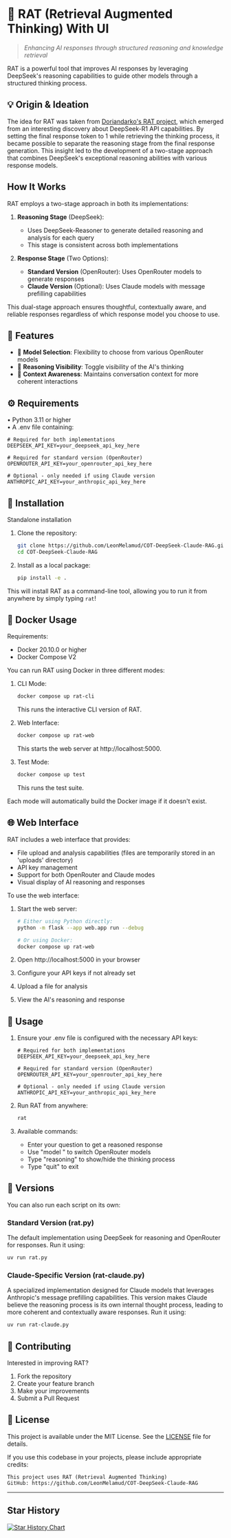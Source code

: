 # 🧠 RAT (Retrieval Augmented Thinking) With UI

> *Enhancing AI responses through structured reasoning and knowledge retrieval*

RAT is a powerful tool that improves AI responses by leveraging DeepSeek's reasoning capabilities to guide other models through a structured thinking process.

## 💡 Origin & Ideation

The idea for RAT was taken from [Doriandarko's RAT project](https://github.com/Doriandarko/RAT-retrieval-augmented-thinking), which emerged from an interesting discovery about DeepSeek-R1 API capabilities. By setting the final response token to 1 while retrieving the thinking process, it became possible to separate the reasoning stage from the final response generation. This insight led to the development of a two-stage approach that combines DeepSeek's exceptional reasoning abilities with various response models.

## How It Works

RAT employs a two-stage approach in both its implementations:

1. **Reasoning Stage** (DeepSeek): 
   - Uses DeepSeek-Reasoner to generate detailed reasoning and analysis for each query
   - This stage is consistent across both implementations

2. **Response Stage** (Two Options):
   - **Standard Version** (OpenRouter): Uses OpenRouter models to generate responses
   - **Claude Version** (Optional): Uses Claude models with message prefilling capabilities

This dual-stage approach ensures thoughtful, contextually aware, and reliable responses regardless of which response model you choose to use.

## 🎯 Features

- 🤖 **Model Selection**: Flexibility to choose from various OpenRouter models
- 🧠 **Reasoning Visibility**: Toggle visibility of the AI's thinking
- 🔄 **Context Awareness**: Maintains conversation context for more coherent interactions

## ⚙️ Requirements

• Python 3.11 or higher  
• A .env file containing:
  ```plaintext
  # Required for both implementations
  DEEPSEEK_API_KEY=your_deepseek_api_key_here
  
  # Required for standard version (OpenRouter)
  OPENROUTER_API_KEY=your_openrouter_api_key_here
  
  # Optional - only needed if using Claude version
  ANTHROPIC_API_KEY=your_anthropic_api_key_here
  ```

## 🚀 Installation
Standalone installation

1. Clone the repository:
   ```bash
   git clone https://github.com/LeonMelamud/COT-DeepSeek-Claude-RAG.git
   cd COT-DeepSeek-Claude-RAG
   ```


2. Install as a local package:
   ```bash
   pip install -e .
   ```

This will install RAT as a command-line tool, allowing you to run it from anywhere by simply typing `rat`!

## 🐳 Docker Usage

Requirements:
- Docker 20.10.0 or higher
- Docker Compose V2

You can run RAT using Docker in three different modes:

1. CLI Mode:
   ```bash
   docker compose up rat-cli
   ```
   This runs the interactive CLI version of RAT.

2. Web Interface:
   ```bash
   docker compose up rat-web
   ```
   This starts the web server at http://localhost:5000.

3. Test Mode:
   ```bash
   docker compose up test
   ```
   This runs the test suite.

Each mode will automatically build the Docker image if it doesn't exist.

## 🌐 Web Interface

RAT includes a web interface that provides:
- File upload and analysis capabilities (files are temporarily stored in an 'uploads' directory)
- API key management
- Support for both OpenRouter and Claude modes
- Visual display of AI reasoning and responses

To use the web interface:

1. Start the web server:
   ```bash
   # Either using Python directly:
   python -m flask --app web.app run --debug

   # Or using Docker:
   docker compose up rat-web
   ```

2. Open http://localhost:5000 in your browser
3. Configure your API keys if not already set
4. Upload a file for analysis
5. View the AI's reasoning and response

## 📖 Usage

1. Ensure your .env file is configured with the necessary API keys:
   ```plaintext
   # Required for both implementations
   DEEPSEEK_API_KEY=your_deepseek_api_key_here
   
   # Required for standard version (OpenRouter)
   OPENROUTER_API_KEY=your_openrouter_api_key_here
   
   # Optional - only needed if using Claude version
   ANTHROPIC_API_KEY=your_anthropic_api_key_here 
   ```

2. Run RAT from anywhere:
   ```bash
   rat
   ```

3. Available commands:
   - Enter your question to get a reasoned response
   - Use "model <name>" to switch OpenRouter models
   - Type "reasoning" to show/hide the thinking process
   - Type "quit" to exit



## 🚀 Versions
You can also run each script on its own:

### Standard Version (rat.py)
The default implementation using DeepSeek for reasoning and OpenRouter for responses.
Run it using:
```bash
uv run rat.py
```

### Claude-Specific Version (rat-claude.py)
A specialized implementation designed for Claude models that leverages Anthropic's message prefilling capabilities. This version makes Claude believe the reasoning process is its own internal thought process, leading to more coherent and contextually aware responses.
Run it using:
```bash
uv run rat-claude.py
```


## 🤝 Contributing

Interested in improving RAT?

1. Fork the repository
2. Create your feature branch
3. Make your improvements
4. Submit a Pull Request

## 📜 License

This project is available under the MIT License. See the [LICENSE](LICENSE) file for details.

If you use this codebase in your projects, please include appropriate credits:

```plaintext
This project uses RAT (Retrieval Augmented Thinking)
GitHub: https://github.com/LeonMelamud/COT-DeepSeek-Claude-RAG
```
---

## Star History

[![Star History Chart](https://api.star-history.com/svg?repos=LeonMelamud/COT-DeepSeek-Claude-RAG&type=Date)](https://star-history.com/#LeonMelamud/COT-DeepSeek-Claude-RAG&Date)
